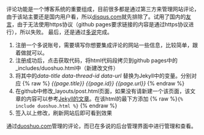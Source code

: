 
评论功能是一个博客系统的重要组成，目前很多都是通过第三方来管理网站评论，由于该站主要还是国内用户看，所以[disqus.com](http://disqus.com)就先排除了。试用了国内的[友言](http://uyan.cc)，由于无法使用https协议（github pages要求链接的内容是通过https协议进行），所以失败。
最后，还是通过[多说](http://duoshuo.com)完成。

 1. 注册一个多说账号，需要填写你想要集成评论的网站一些信息，比较简单，跟着做就可以。
 2. 注册成功后，点击获取代码，将html代码段拷贝到github pages中的_includes/duoshuo.html中（新建改文件）
 3. 将其中的*data-title* *data-thread-id* *data-url* 替换为Jekyll中的变量。分别对应 {% raw %} *{{page.title}}* *{{page.id}}* *{{page.url}}* {% endraw %}
 4. 在github中修改_layouts/post.html页面，如果没有请新建一个该页面，该文章的内容可以参考[Jekyll的文章](https://jekyllrb.com/docs/themes/#overriding-theme-defaults)。在该html的最下方添加 {% raw %}`{% include duoshuo.html %}` {% endraw %}
 5. 签入以上修改，刷新网站后即可看到效果

通过[duoshuo.com](http://duoshuo.com)管理的评论，而已在多说的后台管理界面中进行管理和查看。
